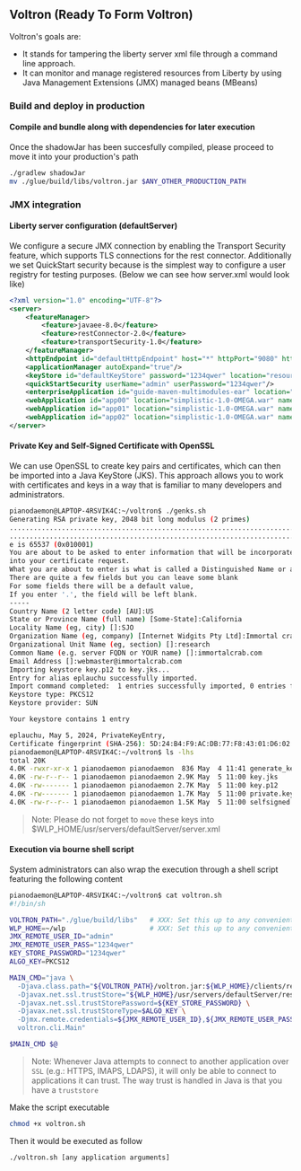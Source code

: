 ## Voltron (Ready To Form Voltron)
Voltron's goals are:
- It stands for tampering the liberty server xml file through a command line approach.
- It can monitor and manage registered resources from Liberty by using Java Management Extensions (JMX) managed beans (MBeans)

### Build and deploy in production
#### Compile and bundle along with dependencies for later execution
Once the shadowJar has been succesfully compiled, please proceed to move it into your production's path
```sh
./gradlew shadowJar
mv ./glue/build/libs/voltron.jar $ANY_OTHER_PRODUCTION_PATH
```

### JMX integration
#### Liberty server configuration (defaultServer)
We configure a secure JMX connection by enabling the Transport Security feature, which supports TLS connections for the rest connector. Additionally we set QuickStart security because is the simplest way to configure a user registry for testing purposes. (Below we can see how server.xml would look like)
```xml
<?xml version="1.0" encoding="UTF-8"?>
<server>
    <featureManager>
        <feature>javaee-8.0</feature>
        <feature>restConnector-2.0</feature>
        <feature>transportSecurity-1.0</feature>
    </featureManager>
    <httpEndpoint id="defaultHttpEndpoint" host="*" httpPort="9080" httpsPort="9443"/>
    <applicationManager autoExpand="true"/>
    <keyStore id="defaultKeyStore" password="1234qwer" location="resources/security/key.p12"/>
    <quickStartSecurity userName="admin" userPassword="1234qwer"/>
    <enterpriseApplication id="guide-maven-multimodules-ear" location="guide-maven-multimodules-ear.ear" name="guide-maven-multimodules-ear"/>
    <webApplication id="app00" location="simplistic-1.0-OMEGA.war" name="app00" contextRoot="pocland00"/>
    <webApplication id="app01" location="simplistic-1.0-OMEGA.war" name="app01" contextRoot="pocland01"/>
    <webApplication id="app02" location="simplistic-1.0-OMEGA.war" name="app02" contextRoot="pocland02"/>
</server>
```

#### Private Key and Self-Signed Certificate with OpenSSL
We can use OpenSSL to create key pairs and certificates, which can then be imported into a Java KeyStore (JKS). This approach allows you to work with certificates and keys in a way that is familiar to many developers and administrators.
```sh
pianodaemon@LAPTOP-4RSVIK4C:~/voltron$ ./genks.sh
Generating RSA private key, 2048 bit long modulus (2 primes)
.............................................................................+++++
...............................................................................................................+++++
e is 65537 (0x010001)
You are about to be asked to enter information that will be incorporated
into your certificate request.
What you are about to enter is what is called a Distinguished Name or a DN.
There are quite a few fields but you can leave some blank
For some fields there will be a default value,
If you enter '.', the field will be left blank.
-----
Country Name (2 letter code) [AU]:US
State or Province Name (full name) [Some-State]:California
Locality Name (eg, city) []:SJO
Organization Name (eg, company) [Internet Widgits Pty Ltd]:Immortal crab systems
Organizational Unit Name (eg, section) []:research
Common Name (e.g. server FQDN or YOUR name) []:immortalcrab.com
Email Address []:webmaster@immortalcrab.com
Importing keystore key.p12 to key.jks...
Entry for alias eplauchu successfully imported.
Import command completed:  1 entries successfully imported, 0 entries failed or cancelled
Keystore type: PKCS12
Keystore provider: SUN

Your keystore contains 1 entry

eplauchu, May 5, 2024, PrivateKeyEntry,
Certificate fingerprint (SHA-256): 5D:24:B4:F9:AC:DB:77:F8:43:01:D6:02:20:57:DC:C9:EC:9D:57:08:3D:8C:DF:4C:33:8C:A2:4A:AC:60:3D:CD
pianodaemon@LAPTOP-4RSVIK4C:~/voltron$ ls -lhs
total 20K
4.0K -rwxr-xr-x 1 pianodaemon pianodaemon  836 May  4 11:41 generate_key_store.sh
4.0K -rw-r--r-- 1 pianodaemon pianodaemon 2.9K May  5 11:00 key.jks
4.0K -rw------- 1 pianodaemon pianodaemon 2.7K May  5 11:00 key.p12
4.0K -rw------- 1 pianodaemon pianodaemon 1.7K May  5 11:00 private.key
4.0K -rw-r--r-- 1 pianodaemon pianodaemon 1.5K May  5 11:00 selfsigned.crt
```
> Note: Please do not forget to `move` these keys into $WLP_HOME/usr/servers/defaultServer/server.xml

#### Execution via bourne shell script
System administrators can also wrap the execution through a shell script featuring the following content
```sh
pianodaemon@LAPTOP-4RSVIK4C:~/voltron$ cat voltron.sh
#!/bin/sh

VOLTRON_PATH="./glue/build/libs"   # XXX: Set this up to any convenient path of yours
WLP_HOME=~/wlp                     # XXX: Set this up to any convenient path of yours
JMX_REMOTE_USER_ID="admin"
JMX_REMOTE_USER_PASS="1234qwer"
KEY_STORE_PASSWORD="1234qwer"
ALGO_KEY=PKCS12

MAIN_CMD="java \
  -Djava.class.path="${VOLTRON_PATH}/voltron.jar:${WLP_HOME}/clients/restConnector.jar:jconsole.jar" \
  -Djavax.net.ssl.trustStore="${WLP_HOME}/usr/servers/defaultServer/resources/security/key.p12" \
  -Djavax.net.ssl.trustStorePassword=${KEY_STORE_PASSWORD} \
  -Djavax.net.ssl.trustStoreType=$ALGO_KEY \
  -Djmx.remote.credentials=${JMX_REMOTE_USER_ID},${JMX_REMOTE_USER_PASS} \
  voltron.cli.Main"

$MAIN_CMD $@
```
> Note: Whenever Java attempts to connect to another application over `SSL` (e.g.: HTTPS, IMAPS, LDAPS), it will only be able to connect to applications it can trust.  The way trust is handled in Java is that you have a `truststore`

Make the script executable
```sh
chmod +x voltron.sh
```

Then it would be executed as follow
```sh
./voltron.sh [any application arguments]
```
